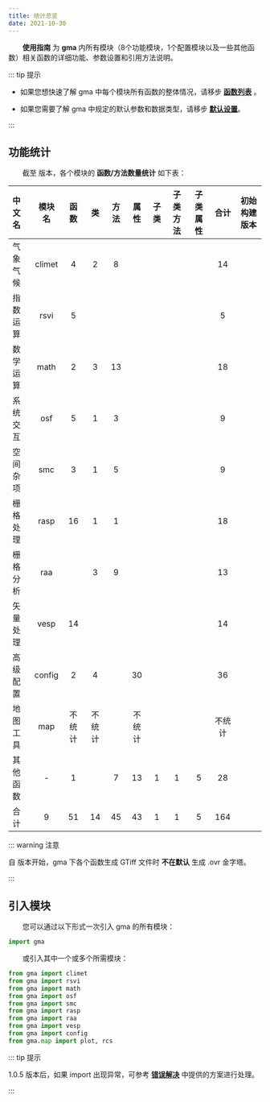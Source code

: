 ```yaml
---
title: 统计总览
date: 2021-10-30
---
```


**&emsp;&emsp;使用指南** 为 **gma** 内所有模块（8个功能模块，1个配置模块以及一些其他函数）相关函数的详细功能、参数设置和引用方法说明。

::: tip 提示

* 如果您想快速了解 gma 中每个模块所有函数的整体情况，请移步 **[函数列表](Function.html)** 。

* 如果您需要了解 gma 中规定的默认参数和数据类型，请移步 **[默认设置](/Explore/Default.html)**。

:::

## 功能统计

&emsp;&emsp;截至 <Badge text="1.1.0" vertical='middle'/>  版本，各个模块的 **函数/方法数量统计** 如下表：

|  中文名  | 模块名 | 函数 |  类  | 方法 | 属性 | 子类 | 子类方法 | 子类属性 | 合计 | 初始构建版本 |
| :------- | :----: | :--: | :--: | :----: | :----: | :--: | :------: | :------: | :--: | :--: |
| 气象气候 | climet | 4 | 2 | 8 |  |  |  |  | 14 |<Badge text="1.0.10" vertical='middle'/>|
| 指数运算 | rsvi |  5   |      |        |        |      |          |          |  5   |<Badge text="1.0.10" vertical='middle'/>|
| 数学运算 |  math  |  2   |  3   |   13   |        |      |          |          |  18  |<Badge text="1.0.0" vertical='middle'/>|
| 系统交互 |  osf   |  5   |  1   |   3    |        |      |          |          |  9   |<Badge text="1.0.0" vertical='middle'/>|
| 空间杂项 |  smc   |  3   |   1   |    5    |        |      |          |          |  9   |<Badge text="1.0.5" vertical='middle'/>|
| 栅格处理 |  rasp  |  16  |  1   |   1    |        |      |          |          |  18  |<Badge text="1.0.0" vertical='middle'/>|
| 栅格分析 |  raa   |      |  3   |   9    |        |      |          |          |  13   |<Badge text="1.0.7" vertical='middle'/>|
| 矢量处理 |  vesp  |  14  |      |        |        |      |          |          |  14  |<Badge text="1.0.0" vertical='middle'/>|
| 高级配置 | config |  2   |  4   |        |   30   |      |          |          |  36  |<Badge text="1.0.7" vertical='middle'/>|
| 地图工具 | map |  不统计   |  不统计   |        |   不统计   |      |          |          | 不统计  |<Badge text="1.1.2" vertical='middle'/>|
| 其他函数 |   -    |  1   |      |   7    |   13   |  1   |    1     |    5     |  28  |<Badge text="1.0.6" vertical='middle'/>|
|   合计   |   9    |  51  |  14  |   45   |   43   |  1   |    1     |    5     | 164 ||

::: warning 注意

自 <Badge text="1.0.7" vertical='middle'/>  版本开始，gma 下各个函数生成 GTiff 文件时 **不在默认** 生成 .ovr 金字塔。

:::

## 引入模块

&emsp;&emsp;您可以通过以下形式一次引入 gma 的所有模块：

```python
import gma
```

&emsp;&emsp;或引入其中一个或多个所需模块：

```python
from gma import climet
from gma import rsvi
from gma import math
from gma import osf
from gma import smc
from gma import rasp
from gma import raa
from gma import vesp
from gma import config
from gma.map import plot, rcs
```

::: tip 提示

1.0.5 版本后，如果 import 出现异常，可参考 **[错误解决](/Install.html#错误解决)** 中提供的方案进行处理。

:::

